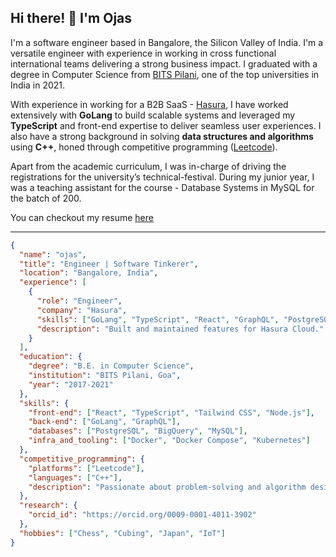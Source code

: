 ## Hi there! 👋 I'm Ojas  

I'm a software engineer based in Bangalore, the Silicon Valley of India. I'm a versatile engineer with experience in working in cross functional international teams delivering a strong business impact. I graduated with a degree in Computer Science from [BITS Pilani](https://www.bits-pilani.ac.in/goa/), one of the top universities in India in 2021.

With experience in working for a B2B SaaS - [Hasura](https://hasura.io/), I have worked extensively with **GoLang** to build scalable systems and leveraged my **TypeScript** and front-end expertise to deliver seamless user experiences. I also have a strong background in solving **data structures and algorithms** using **C++**, honed through competitive programming ([Leetcode](https://leetcode.com/u/onyx_098/)).

Apart from the academic curriculum, I was in-charge of driving the registrations for the university’s technical-festival. During my junior year, I was a teaching assistant for the course - Database Systems in MySQL for the batch of 200. 

You can checkout my resume [here](https://drive.google.com/drive/folders/1HC5sH3QvFhsGejtiSytd7lPcXVC44viR)

---

```json
{
  "name": "ojas",
  "title": "Engineer | Software Tinkerer",
  "location": "Bangalore, India",
  "experience": [
    {
      "role": "Engineer",
      "company": "Hasura",
      "skills": ["GoLang", "TypeScript", "React", "GraphQL", "PostgreSQL"],
      "description": "Built and maintained features for Hasura Cloud."
    }
  ],
  "education": {
    "degree": "B.E. in Computer Science",
    "institution": "BITS Pilani, Goa",
    "year": "2017-2021"
  },
  "skills": {
    "front-end": ["React", "TypeScript", "Tailwind CSS", "Node.js"],
    "back-end": ["GoLang", "GraphQL"],
    "databases": ["PostgreSQL", "BigQuery", "MySQL"],
    "infra_and_tooling": ["Docker", "Docker Compose", "Kubernetes"]
  },
  "competitive_programming": {
    "platforms": ["Leetcode"],
    "languages": ["C++"],
    "description": "Passionate about problem-solving and algorithm design through competitive programming."
  },
  "research": {
    "orcid_id": "https://orcid.org/0009-0001-4011-3902"
  },
  "hobbies": ["Chess", "Cubing", "Japan", "IoT"]
}

